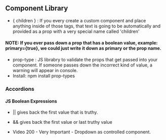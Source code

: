 ## Component Library

- { children } : If you every create a custom component and place anything inside of those tags, that text is going to be automatically and provided as a prop with a very special name called 'children'
#### NOTE: If you ever pass down a prop that has a boolean value, example: primary={true}, we could just write it down as primary or the prop name.
- prop-type : JS librabry to validate the props that get passed into your component. If someone passes down the incorrect kind of value, a warning will appear in console.
- Install: npm install prop-types

### Accordions

#### JS Boolean Expressions
- || gives back the first value that is truthy.
- && gives back the first value or last truthy value

- Video 200 - Very Important - Dropdown as controlled component.